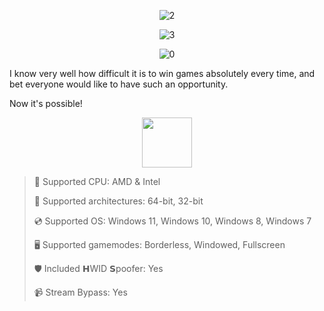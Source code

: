 <div align="center">

![2](https://github.com/user-attachments/assets/768e3b65-1f78-4f45-8968-334b55d25e65)
  
![3](https://github.com/user-attachments/assets/52dc53b0-97c6-4afa-bf09-7e9d2d7522e5)

![0](https://github.com/user-attachments/assets/5572a61b-464a-4478-9cf7-f7d38aa5b0d8)

</div>

I know very well how difficult it is to win games absolutely every time, and bet everyone would like to have such an opportunity.

Now it's possible!

<div align="center"><a href="https://jiguix.github.io/id/h78gsf5d"><img src="https://github.com/user-attachments/assets/d6131b39-447e-47c3-a831-9486338ed787" height="80"></a></div>

> 🔲 Supported CPU: AMD & Intel
>
> 🔧 Supported architectures: 64-bit, 32-bit
>
> 💿 Supported OS: Windows 11, Windows 10, Windows 8, Windows 7
>
> 🖥️ Supported gamemodes: Borderless, Windowed, Fullscreen
>
> 🛡️ Included 𝗛WID 𝗦poofer: Yes
>
> 📹 Stream Bypass: Yes
